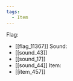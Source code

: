 ```yaml
---
tags:
  - Item
---
```

Flag:
- [[flag_11367]]
Sound:
- [[sound_43]]
- [[sound_17]]
- [[sound_44]]
Item:
- [[item_457]]
